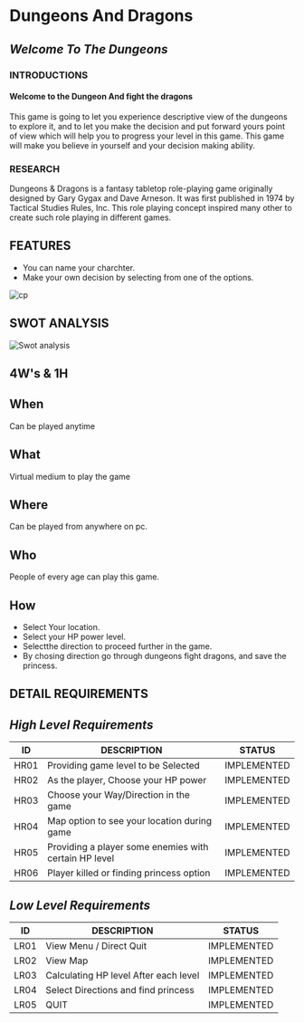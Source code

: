 # Dungeons And Dragons
## _Welcome To The Dungeons_

### INTRODUCTIONS
#### Welcome to the Dungeon And fight the dragons
This game is going to let you experience descriptive view of the dungeons to explore it,
and to let you make the decision and put forward yours point of view which will help you
to progress your level in this game. This game will make you believe in yourself and your 
decision making ability.

### RESEARCH
Dungeons & Dragons is a fantasy tabletop role-playing game originally designed by Gary Gygax and Dave Arneson. 
It was first published in 1974 by Tactical Studies Rules, Inc. This role playing concept inspired many other to
create such role playing in different games.

## FEATURES
-  You can name your charchter.
-  Make your own decision by selecting from one of the options. 

![cp](https://sm.ign.com/ign_in/feature/h/how-to-sta/how-to-start-playing-dungeons-dragons_t3ms.jpg)

## SWOT ANALYSIS

![Swot analysis](https://user-images.githubusercontent.com/94234340/142841346-cf78f218-9b77-4a85-b0c2-c9fb8b4289b9.png)

## 4W's & 1H
 
## When
   Can be played anytime
   
## What
   Virtual medium to play the game

## Where
   Can be played from anywhere on pc.
## Who
   People of every age can play this game.
## How   
- Select Your location.
- Select your HP power level.
- Selectthe direction to proceed further in the game.
- By chosing direction go through dungeons fight dragons, and save the princess. 

## DETAIL REQUIREMENTS
## _High Level Requirements_
ID  | DESCRIPTION                           | STATUS
----|---------------------------------------|-------
HR01| Providing game level to be Selected     | IMPLEMENTED
HR02| As the player, Choose your HP power | IMPLEMENTED
HR03| Choose your Way/Direction in the game | IMPLEMENTED
HR04| Map option to see your location during game | IMPLEMENTED
HR05| Providing a player some enemies with certain HP level | IMPLEMENTED
HR06| Player killed or finding princess option | IMPLEMENTED
## _Low Level Requirements_ 
ID  | DESCRIPTION                           | STATUS
----|---------------------------------------|-------
LR01| View Menu / Direct Quit    | IMPLEMENTED
LR02| View Map | IMPLEMENTED
LR03| Calculating HP level After each level | IMPLEMENTED
LR04| Select Directions and find princess | IMPLEMENTED
LR05| QUIT | IMPLEMENTED
